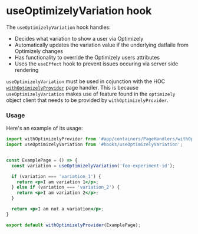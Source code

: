 
# useOptimizelyVariation hook

The `useOptimizelyVariation` hook handles:

- Decides what variation to show a user via Optimizely
- Automatically updates the variation value if the underlying datfaile from Optimizely changes
- Has functionality to override the Optimizely users attributes
- Uses the `useEffect` hook to prevent issues occuring via server side rendering

`useOptimizelyVariation` must be used in cojunction with the HOC [`withOptimizelyProvider`](https://github.com/bbc/simorgh/tree/latest/src/app/containers/PageHandlers/withOptimizelyProvider) page handler. This is because `useOptimizelyVariation` makes use of feature found in the `optimizely` object client that needs to be provided by `withOptimizelyProvider`.

### Usage

Here's an example of its usage:

```jsx
import withOptimizelyProvider from '#app/containers/PageHandlers/withOptimizelyProvider';
import useOptimizelyVariation from '#hooks/useOptimizelyVariation';


const ExamplePage = () => {
  const variation = useOptimizelyVariation('foo-experiment-id');

  if (variation === 'variation_1') {
    return <p>I am variation 1</p>;
  } else if (variation === 'variation_2') {
    return <p>I am variation 2</p>;
  }

  return <p>I am not a variation</p>;
}

export default withOptimizelyProvider(ExamplePage);
```

